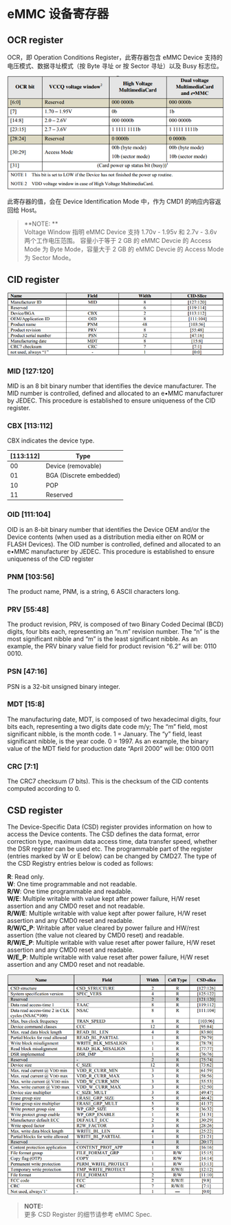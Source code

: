 # eMMC 设备寄存器

## OCR register

OCR，即 Operation Conditions Register，此寄存器包含 eMMC Device 支持的电压模式、数据寻址模式（按 Byte 寻址 or 按 Sector 寻址）以及 Busy 标志位。

![](ocr.png) 

此寄存器的值，会在 Device Identification Mode 中，作为 CMD1 的响应内容返回给 Host。

> **NOTE: **  
> Voltage Window 指明 eMMC Device 支持 1.70v - 1.95v 和 2.7v - 3.6v 两个工作电压范围。
> 容量小于等于 2 GB 的 eMMC Devcie 的 Access Mode 为 Byte Mode，容量大于 2 GB 的 eMMC Devcie 的 Access Mode 为 Sector Mode。

## CID register

![](cid-register.png) 

### MID [127:120]

MID is an 8 bit binary number that identifies the device manufacturer. The MID number is controlled, defined and allocated to an e•MMC manufacturer by JEDEC. This procedure is established to ensure uniqueness of the CID register.

### CBX [113:112]

CBX indicates the device type.

| [113:112] | Type  |
| -- | --  |
| 00 | Device (removable) |
| 01 | BGA (Discrete embedded) |
| 10 | POP |
| 11 | Reserved |

### OID [111:104]

OID is an 8-bit binary number that identifies the Device OEM and/or the Device contents (when used as a distribution media either on ROM or FLASH Devices). The OID number is controlled, defined and allocated to an e•MMC manufacturer by JEDEC. This procedure is established to ensure uniqueness of the CID register

### PNM [103:56]

The product name, PNM, is a string, 6 ASCII characters long.

### PRV [55:48]

The product revision, PRV, is composed of two Binary Coded Decimal (BCD) digits, four bits each, representing an “n.m” revision number. The “n” is the most significant nibble and “m” is the least significant nibble. As an example, the PRV binary value field for product revision “6.2” will be: 0110 0010.

### PSN [47:16]

PSN is a 32-bit unsigned binary integer.

### MDT [15:8]

The manufacturing date, MDT, is composed of two hexadecimal digits, four bits each, representing a two digits date code m/y; The “m” field, most significant nibble, is the month code. 1 = January. The “y” field, least significant nibble, is the year code. 0 = 1997. As an example, the binary value of the MDT field for production date “April 2000” will be: 0100 0011

### CRC [7:1]

The CRC7 checksum (7 bits). This is the checksum of the CID contents computed according to 0.

## CSD register

The Device-Specific Data (CSD) register provides information on how to access the Device contents. The CSD defines the data format, error correction type, maximum data access time, data transfer speed, whether the DSR register can be used etc. The programmable part of the register (entries marked by W or E below) can be changed by CMD27. The type of the CSD Registry entries below is coded as follows:

**R**: Read only.  
**W**: One time programmable and not readable.  
**R/W**: One time programmable and readable.  
**W/E**: Multiple writable with value kept after power failure, H/W reset assertion and any CMD0 reset and not readable.  
**R/W/E**: Multiple writable with value kept after power failure, H/W reset assertion and any CMD0 reset and readable.  
**R/W/C_P**: Writable after value cleared by power failure and HW/rest assertion (the value not cleared by CMD0 reset) and readable.  
**R/W/E_P**: Multiple writable with value reset after power failure, H/W reset assertion and any CMD0 reset and readable.  
**W/E_P**: Multiple writable with value reset after power failure, H/W reset assertion and any CMD0 reset and not readable.  

![](csd-register.png) 

> **NOTE:**  
> 更多 CSD Register 的细节请参考 eMMC Spec.